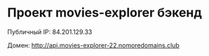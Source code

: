 # Проект movies-explorer бэкенд

Публичный IP: 84.201.129.33

Домен: http://api.movies-explorer-22.nomoredomains.club
